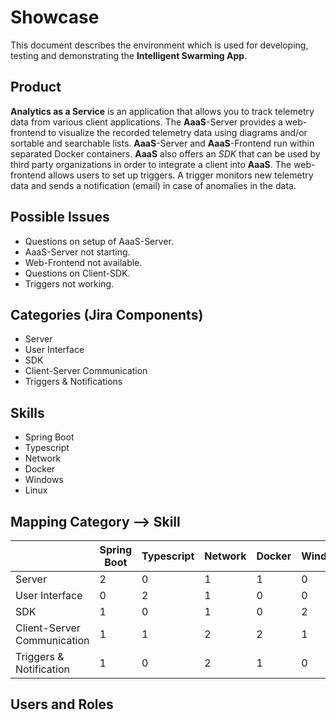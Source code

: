 # Showcase

This document describes the environment which is used for developing, testing and demonstrating the **Intelligent Swarming App**.

## Product

**Analytics as a Service** is an application that allows you to track telemetry data from various client applications. The **AaaS**-Server provides a web-frontend to visualize the recorded telemetry data using diagrams and/or sortable and searchable lists. **AaaS**-Server and **AaaS**-Frontend run within separated Docker containers. **AaaS** also offers an *SDK* that can be used by third party organizations in order to integrate a client into **AaaS**. The web-frontend allows users to set up triggers. A trigger monitors new telemetry data and sends a notification (email) in case of anomalies in the data.

## Possible Issues

- Questions on setup of AaaS-Server.
- AaaS-Server not starting.
- Web-Frontend not available.
- Questions on Client-SDK.
- Triggers not working.

## Categories (Jira Components)

- Server
- User Interface
- SDK
- Client-Server Communication
- Triggers & Notifications

## Skills

- Spring Boot
- Typescript
- Network
- Docker
- Windows
- Linux

## Mapping Category --> Skill

|                             | Spring Boot | Typescript | Network | Docker | Windows | Linux |
| --------------------------- | ----------- | ---------- | ------- | ------ | ------- | ----- |
| Server                      | 2           | 0          | 1       | 1      | 0       | 0     |
| User Interface              | 0           | 2          | 1       | 0      | 0       | 0     |
| SDK                         | 1           | 0          | 1       | 0      | 2       | 0     |
| Client-Server Communication | 1           | 1          | 2       | 2      | 1       | 1     |
| Triggers & Notification     | 1           | 0          | 2       | 1      | 0       | 1     |



## Users and Roles
